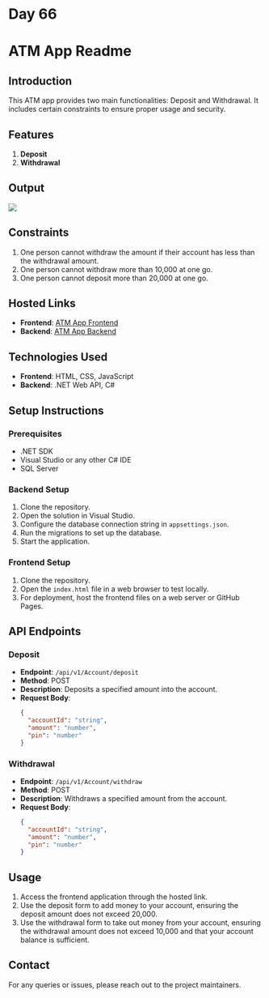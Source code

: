 # Day 66

# ATM App Readme

## Introduction

This ATM app provides two main functionalities: Deposit and Withdrawal. It includes certain constraints to ensure proper usage and security.

## Features

1. **Deposit**
2. **Withdrawal**

## Output

![](./atm_output.gif)

## Constraints

1. One person cannot withdraw the amount if their account has less than the withdrawal amount.
2. One person cannot withdraw more than 10,000 at one go.
3. One person cannot deposit more than 20,000 at one go.

## Hosted Links

- **Frontend**: [ATM App Frontend](https://thunder7inc.github.io/WebAPI-Frontend/html/index.html)
- **Backend**: [ATM App Backend](https://thunderapi.azurewebsites.net/swagger/index.html)

## Technologies Used

- **Frontend**: HTML, CSS, JavaScript
- **Backend**: .NET Web API, C#

## Setup Instructions

### Prerequisites

- .NET SDK
- Visual Studio or any other C# IDE
- SQL Server

### Backend Setup

1. Clone the repository.
2. Open the solution in Visual Studio.
3. Configure the database connection string in `appsettings.json`.
4. Run the migrations to set up the database.
5. Start the application.

### Frontend Setup

1. Clone the repository.
2. Open the `index.html` file in a web browser to test locally.
3. For deployment, host the frontend files on a web server or GitHub Pages.

## API Endpoints

### Deposit

- **Endpoint**: `/api/v1/Account/deposit`
- **Method**: POST
- **Description**: Deposits a specified amount into the account.
- **Request Body**:
  ```json
  {
    "accountId": "string",
    "amount": "number",
    "pin": "number"
  }
  ```

### Withdrawal

- **Endpoint**: `/api/v1/Account/withdraw`
- **Method**: POST
- **Description**: Withdraws a specified amount from the account.
- **Request Body**:
  ```json
  {
    "accountId": "string",
    "amount": "number",
    "pin": "number"
  }
  ```

## Usage

1. Access the frontend application through the hosted link.
2. Use the deposit form to add money to your account, ensuring the deposit amount does not exceed 20,000.
3. Use the withdrawal form to take out money from your account, ensuring the withdrawal amount does not exceed 10,000 and that your account balance is sufficient.

## Contact

For any queries or issues, please reach out to the project maintainers.
